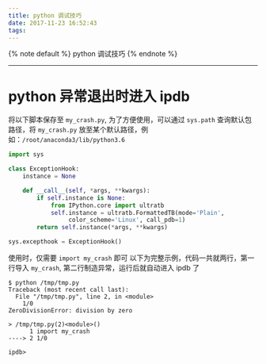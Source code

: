```yaml
---
title: python 调试技巧
date: 2017-11-23 16:52:43
tags:
---
```


{% note default %}
python 调试技巧
{% endnote %}

<!--more-->

---

# python 异常退出时进入 ipdb
将以下脚本保存至 ``my_crash.py``, 为了方便使用，可以通过 ``sys.path`` 查询默认包路径，将 ``my_crash.py`` 放至某个默认路径，例如：``/root/anaconda3/lib/python3.6``
```python
import sys

class ExceptionHook:
    instance = None

    def __call__(self, *args, **kwargs):
        if self.instance is None:
            from IPython.core import ultratb
            self.instance = ultratb.FormattedTB(mode='Plain',
                 color_scheme='Linux', call_pdb=1)
        return self.instance(*args, **kwargs)

sys.excepthook = ExceptionHook()
```

使用时，仅需要 ``import my_crash`` 即可
以下为完整示例，代码一共就两行，第一行导入 ``my_crash``, 第二行制造异常，运行后就自动进入 ipdb 了
```shell
$ python /tmp/tmp.py
Traceback (most recent call last):
  File "/tmp/tmp.py", line 2, in <module>
    1/0
ZeroDivisionError: division by zero

> /tmp/tmp.py(2)<module>()
      1 import my_crash
----> 2 1/0

ipdb>
```
